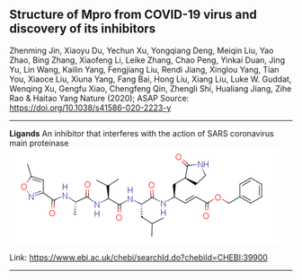 <B>Structure of Mpro from COVID-19 virus and discovery of its inhibitors</B>
---
Zhenming Jin, Xiaoyu Du, Yechun Xu, Yongqiang Deng, Meiqin Liu, Yao Zhao, Bing Zhang,
Xiaofeng Li, Leike Zhang, Chao Peng, Yinkai Duan, Jing Yu, Lin Wang, Kailin Yang, Fengjiang
Liu, Rendi Jiang, Xinglou Yang, Tian You, Xiaoce Liu, Xiuna Yang, Fang Bai, Hong Liu, Xiang
Liu, Luke W. Guddat, Wenqing Xu, Gengfu Xiao, Chengfeng Qin, Zhengli Shi, Hualiang Jiang, 
Zihe Rao & Haitao Yang
Nature (2020); ASAP
Source: https://doi.org/10.1038/s41586-020-2223-y

---

<B>Ligands</B>
An inhibitor that interferes with the action of SARS coronavirus main proteinase
![Ligand picture](https://github.com/tobigithub/covid19-SARS-CoV-2/blob/master/docking/N3-Mpro/N3-ligand.png)

Link: https://www.ebi.ac.uk/chebi/searchId.do?chebiId=CHEBI:39900

---
